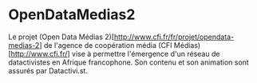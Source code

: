 # OpenDataMedias2
Le projet (Open Data Médias 2)[http://www.cfi.fr/fr/projet/opendata-medias-2] de l'agence de coopération média (CFI Médias)[http://www.cfi.fr/] vise à permettre l'émergence d'un réseau de datactivistes en Afrique francophone. Son contenu et son animation sont assurés par Datactivi.st.

